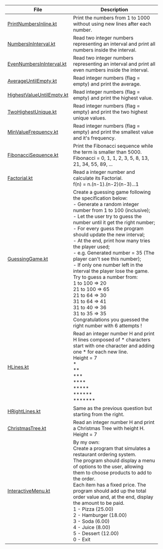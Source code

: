| File                                                   | Description                                                                                                                                                                                                                                                                                                                                                                                                                                                                                                                                                                                                                                                                                                      |
|--------------------------------------------------------|------------------------------------------------------------------------------------------------------------------------------------------------------------------------------------------------------------------------------------------------------------------------------------------------------------------------------------------------------------------------------------------------------------------------------------------------------------------------------------------------------------------------------------------------------------------------------------------------------------------------------------------------------------------------------------------------------------------|
| [PrintNumbersInline.kt](PrintNumbersInline.kt)         | Print the numbers from 1 to 1000 without using new lines after each number.                                                                                                                                                                                                                                                                                                                                                                                                                                                                                                                                                                                                                                      |           
| [NumbersInInterval.kt](NumbersInInterval.kt)           | Read two integer numbers representing an interval and print all numbers inside the interval.                                                                                                                                                                                                                                                                                                                                                                                                                                                                                                                                                                                                                     |
| [EvenNumbersInInterval.kt](EvenNumbersInInterval.kt)   | Read two integer numbers representing an interval and print all even numbers inside the interval.                                                                                                                                                                                                                                                                                                                                                                                                                                                                                                                                                                                                                |
| [AverageUntilEmpty.kt](AverageUntilEmpty.kt)           | Read integer numbers (flag = empty) and print the average.                                                                                                                                                                                                                                                                                                                                                                                                                                                                                                                                                                                                                                                       |
| [HighestValueUntilEmpty.kt](HighestValueUntilEmpty.kt) | Read integer numbers (flag = empty) and print the highest value.                                                                                                                                                                                                                                                                                                                                                                                                                                                                                                                                                                                                                                                 |
| [TwoHighestUnique.kt](TwoHighestUnique.kt)             | Read integer numbers (flag = empty) and print the two highest unique values.                                                                                                                                                                                                                                                                                                                                                                                                                                                                                                                                                                                                                                     |
| [MinValueFrequency.kt](MinValueFrequency.kt)           | Read integer numbers (flag = empty) and print the smallest value and it's frequency.                                                                                                                                                                                                                                                                                                                                                                                                                                                                                                                                                                                                                             |
| [FibonacciSequence.kt](FibonacciSequence.kt)           | Print the Fibonacci sequence while the term is smaller than 5000. <br/>Fibonacci = 0, 1, 1, 2, 3, 5, 8, 13, 21, 34, 55, 89, ...                                                                                                                                                                                                                                                                                                                                                                                                                                                                                                                                                                                  |
| [Factorial.kt](Factorial.kt)                           | Read a integer number and calculate its Factorial. <br/>f(n) = n.(n-1).(n-2)(n-3)...1                                                                                                                                                                                                                                                                                                                                                                                                                                                                                                                                                                                                                            |
| [GuessingGame.kt](GuessingGame.kt)                     | Create a guessing game following the specification below: <br/>- Generate a random integer number from 1 to 100 (inclusive); <br/>- Let the user try to guess the number until it get the right number; <br/>- For every guess the program should update the new interval; <br/>- At the end, print how many tries the player used; <br/>- e.g. Generated number = 35 (The player can't see this number); <br/>- If only one number left in the interval the player lose the game. <br/>Try to guess a number from: <br/>1 to 100 => 20 <br/>21 to 100 => 65 <br/>21 to 64 => 30 <br/>31 to 64 => 41 <br/>31 to 40 => 36 <br/>31 to 35 => 35 <br/>Congratulations you guessed the right number with 6 attempts ! |
| [HLines.kt](HLines.kt)                                 | Read an integer number H and print H lines composed of * characters start with one character and adding one * for each new line. <br/>Height = 7 <br/>* <br/>** <br/>*** <br/>**** <br/>***** <br/>****** <br/>*******                                                                                                                                                                                                                                                                                                                                                                                                                                                                                           |
| [HRightLines.kt](HRightLines.kt)                       | Same as the previous question but starting from the right.                                                                                                                                                                                                                                                                                                                                                                                                                                                                                                                                                                                                                                                       |
| [ChristmasTree.kt](ChristmasTree.kt)                   | Read an integer number H and print a Christmas Tree with height H. <br/>Height = 7                                                                                                                                                                                                                                                                                                                                                                                                                                                                                                                                                                                                                               |
| [InteractiveMenu.kt](InteractiveMenu.kt)               | By my own: <br/>Create a program that simulates a restaurant ordering system. <br/>The program should display a menu of options to the user, allowing them to choose products to add to the order. <br/>Each item has a fixed price. The program should add up the total order value and, at the end, display the amount to be paid. <br/>1 - Pizza (25.00) <br/>2 - Hamburger (18.00) <br/>3 - Soda (6.00) <br/>4 - Juice (8.00) <br/>5 - Dessert (12.00) <br/>0 - Exit                                                                                                                                                                                                                                         |